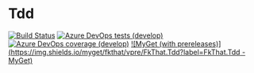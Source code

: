 # Tdd

[![Build Status](https://dev.azure.com/FkThat/CI/_apis/build/status/CI?branchName=develop)](https://dev.azure.com/FkThat/CI/_build/latest?definitionId=38&branchName=develop)
[![Azure DevOps tests (develop)](https://img.shields.io/azure-devops/tests/FkThat/CI/38/develop)](https://dev.azure.com/FkThat/CI/_build/latest?definitionId=38&branchName=develop)
[![Azure DevOps coverage (develop)](https://img.shields.io/azure-devops/coverage/FkThat/CI/38/develop)](https://dev.azure.com/FkThat/CI/_build/latest?definitionId=38&branchName=develop)
[![MyGet (with prereleases)](https://img.shields.io/myget/fkthat/vpre/FkThat.Tdd?label=FkThat.Tdd - MyGet)](https://www.myget.org/feed/fkthat/package/nuget/FkThat.Tdd)
